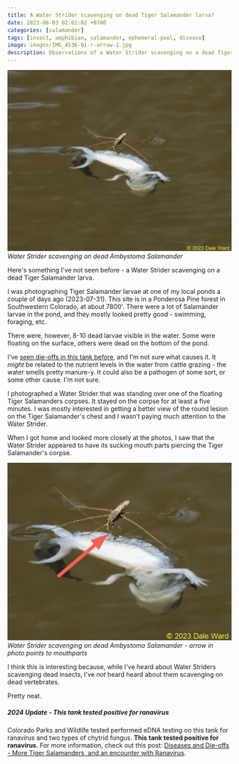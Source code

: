 ```yaml
---
title: A Water Strider scavenging on dead Tiger Salamander larva?
date: 2023-08-03 02:02:02 +0700
categories: [salamander]
tags: [insect, amphibian, salamander, ephemeral-pool, disease]
image: images/IMG_4536-01-r-arrow-1.jpg
description: Observations of a Water Strider scavenging on a dead Tiger Salamander larva. Udpate - this cattle tank has since tested positive for ranavirus, via eDNA testing.
---
```


![picture](images/IMG_4536_01-r-1024x824.jpg)
*Water Strider scavenging on dead Ambystoma Salamander*

Here's something I've not seen before - a Water Strider scavenging on a dead Tiger Salamander larva.

I was photographing Tiger Salamander larvae at one of my local ponds a couple of days ago (2023-07-31). This site is in a Ponderosa Pine forest in Southwestern Colorado, at about 7800'. There were a lot of Salamander larvae in the pond, and they mostly looked pretty good - swimming, foraging, etc.

There were, however, 8-10 dead larvae visible in the water. Some were floating on the surface, others were dead on the bottom of the pond.

I've [seen die-offs in this tank before](https://tightloop.com/blog/2019/08/06/more-tiger-salamanders/), and I'm not sure what causes it. It _might_ be related to the nutrient levels in the water from cattle grazing - the water smells pretty manure-y. It could also be a pathogen of some sort, or some other cause. I'm not sure.

I photographed a Water Strider that was standing over one of the floating Tiger Salamanders corpses. It stayed on the corpse for at least a five minutes. I was mostly interested in getting a better view of the round lesion on the Tiger Salamander's chest and I wasn’t paying much attention to the Water Strider.

When I got home and looked more closely at the photos, I saw that the Water Strider appeared to have its sucking mouth parts piercing the Tiger Salamander's corpse.

![picture](images/IMG_4536-01-r-arrow-1.jpg)
*Water Strider scavenging on dead Ambystoma Salamander - arrow in photo points to mouthparts*

I think this is interesting because, while I've heard about Water Striders scavenging dead insects, I've _not_ heard heard about them scavenging on dead vertebrates.

Pretty neat.

##### 2024 Update - This tank tested positive for ranavirus

Colorado Parks and Wildlife tested performed eDNA testing on this tank for ranavirus and two types of chytrid fungus. **This tank tested positive for ranavirus**. For more information, check out this post: [Diseases and Die-offs - More Tiger Salamanders, and an encounter with Ranavirus](https://tightloop.com/blog/2019/08/06/more-tiger-salamanders/).
